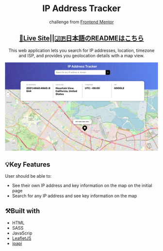 <h1 align="center">IP Address Tracker</h1>

<p align="center">challenge from <a href="https://www.frontendmentor.io">Frontend Mentor</a></p>
<h2 align="center"><a href="https://saem843.github.io/IP-Address-Tracker/">🚀Live Site</a>||<a href="./README-jp.md">🇯🇵日本語のREADMEはこちら</h2></a>
<p align="center">This web application lets you search for IP addresses, location, timezone and ISP, and provides you geolocation details with a map view.</p>

![Completed IP Address Tracker](./images/ip-tracker.png)

## 💡Key Features

User should be able to:

- See their own IP address and key information on the map on the initial page
- Search for any IP address and see key information on the map

## ⚒️Built with

- HTML
- SASS
- JavaScrip
- [LeafletJS](https://leafletjs.com/)
- [ipapi](https://ipapi.co/)
